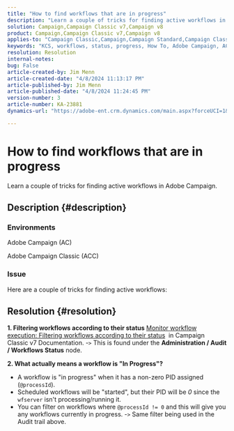 ```yaml
---
title: "How to find workflows that are in progress"
description: "Learn a couple of tricks for finding active workflows in Adobe Campaign."
solution: Campaign,Campaign Classic v7,Campaign v8
product: Campaign,Campaign Classic v7,Campaign v8
applies-to: "Campaign Classic,Campaign,Campaign Standard,Campaign Classic v7,Campaign v8"
keywords: "KCS, workflows, status, progress, How To, Adobe Campaign, AC, ACC, Adobe Campaign Classic"
resolution: Resolution
internal-notes: 
bug: False
article-created-by: Jim Menn
article-created-date: "4/8/2024 11:13:17 PM"
article-published-by: Jim Menn
article-published-date: "4/8/2024 11:24:45 PM"
version-number: 3
article-number: KA-23881
dynamics-url: "https://adobe-ent.crm.dynamics.com/main.aspx?forceUCI=1&pagetype=entityrecord&etn=knowledgearticle&id=224e7394-fdf5-ee11-a1fe-6045bd006268"

---
```

# How to find workflows that are in progress


Learn a couple of tricks for finding active workflows in Adobe Campaign.

## Description {#description}


### Environments

Adobe Campaign (AC)

Adobe Campaign Classic (ACC)

### Issue

Here are a couple of tricks for finding active workflows:


## Resolution {#resolution}


<b>1. Filtering workflows according to their status</b>
[Monitor workflow execution: Filtering workflows according to their status](https://experienceleague.adobe.com/docs/campaign-classic/using/automating-with-workflows/monitoring-workflows/monitoring-workflow-execution.html?lang=en#filtering-workflows-status)  in Campaign Classic v7 Documentation.
-`>`  This is found under the <b>Administration / Audit / Workflows Status</b> node.

<b>2. What actually means a workflow is "In Progress"?</b>
- A workflow is "in progress" when it has a non-zero PID assigned (`@processId`).
- Scheduled workflows will be "started", but their PID will be *0* since the `wfserver` isn't processing/running it.
- You can filter on workflows where `@processId != 0` and this will give you any workflows currently in progress.
-`>`  Same filter being used in the Audit trail above.
